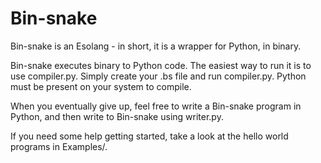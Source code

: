 # Bin-snake
Bin-snake is an Esolang - in short, it is a wrapper for Python, in binary.

Bin-snake executes binary to Python code. The easiest way to run it is to use compiler.py. Simply create your .bs file and run compiler.py. Python must be present on your system to compile.

When you eventually give up, feel free to write a Bin-snake program in Python, and then write to Bin-snake using writer.py.

If you need some help getting started, take a look at the hello world programs in Examples/.
